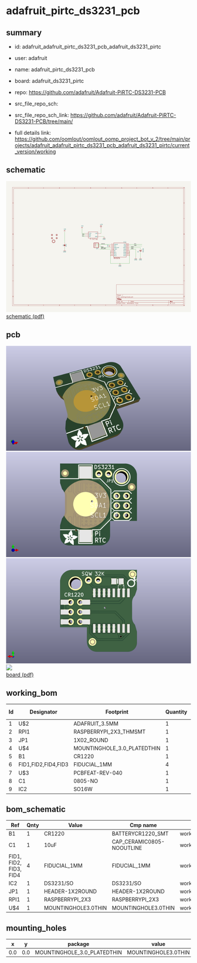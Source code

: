 # adafruit_pirtc_ds3231_pcb
 
## summary 
* id: adafruit_adafruit_pirtc_ds3231_pcb_adafruit_ds3231_pirtc
* user: adafruit
* name: adafruit_pirtc_ds3231_pcb
* board: adafruit_ds3231_pirtc
* repo: https://github.com/adafruit/Adafruit-PiRTC-DS3231-PCB



* src_file_repo_sch: 
* src_file_repo_sch_link: https://github.com/adafruit/Adafruit-PiRTC-DS3231-PCB/tree/main/
* full details link: https://github.com/oomlout/oomlout_oomp_project_bot_v_2/tree/main/projects/adafruit_adafruit_pirtc_ds3231_pcb_adafruit_ds3231_pirtc/current_version/working  

## schematic  
![](working_schematic_600.png)  
[schematic (pdf)](working_schematic.pdf)  

## pcb  
![](working_3d_600.png) 
![](working_3d_front_600.png)  
![](working_3d_back_600.png)  
![](working_600.png)  
[board (pdf)](working.pdf)  

## working_bom
| Id | Designator | Footprint | Quantity | Designation | Supplier and ref |  | None | 
| --- | --- | --- | --- | --- | --- | --- | --- | 
| 1 | U$2 | ADAFRUIT_3.5MM | 1 |  |  |  | [''] | 
| 2 | RPI1 | RASPBERRYPI_2X3_THMSMT | 1 | RASPBERRYPI_2X3 |  |  | [''] | 
| 3 | JP1 | 1X02_ROUND | 1 |  |  |  | [''] | 
| 4 | U$4 | MOUNTINGHOLE_3.0_PLATEDTHIN | 1 | MOUNTINGHOLE3.0THIN |  |  | [''] | 
| 5 | B1 | CR1220 | 1 | CR1220 |  |  | [''] | 
| 6 | FID1,FID2,FID4,FID3 | FIDUCIAL_1MM | 4 | FIDUCIAL_1MM |  |  | [''] | 
| 7 | U$3 | PCBFEAT-REV-040 | 1 |  |  |  | [''] | 
| 8 | C1 | 0805-NO | 1 | 10uF |  |  | [''] | 
| 9 | IC2 | SO16W | 1 | DS3231/SO |  |  | [''] | 


## bom_schematic
| Ref | Qnty | Value | Cmp name | Footprint | Description | Vendor | DNP | 
| --- | --- | --- | --- | --- | --- | --- | --- | 
| B1 | 1 | CR1220 | BATTERYCR1220_SMT | working:CR1220 |  |  |  | 
| C1 | 1 | 10uF | CAP_CERAMIC0805-NOOUTLINE | working:0805-NO |  |  |  | 
| FID1, FID2, FID3, FID4 | 4 | FIDUCIAL_1MM | FIDUCIAL_1MM | working:FIDUCIAL_1MM |  |  |  | 
| IC2 | 1 | DS3231/SO | DS3231/SO | working:SO16W |  |  |  | 
| JP1 | 1 | HEADER-1X2ROUND | HEADER-1X2ROUND | working:1X02_ROUND |  |  |  | 
| RPI1 | 1 | RASPBERRYPI_2X3 | RASPBERRYPI_2X3 | working:RASPBERRYPI_2X3_THMSMT |  |  |  | 
| U$4 | 1 | MOUNTINGHOLE3.0THIN | MOUNTINGHOLE3.0THIN | working:MOUNTINGHOLE_3.0_PLATEDTHIN |  |  |  | 


## mounting_holes
| x | y | package | value | ref | size | 
| --- | --- | --- | --- | --- | --- | 
| 0.0 | 0.0 | MOUNTINGHOLE_3.0_PLATEDTHIN | MOUNTINGHOLE3.0THIN | U$4 | m3 | 


